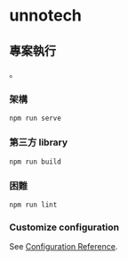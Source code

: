 # unnotech

## 專案執行
。

### 架構
```
npm run serve
```

### 第三方 library
```
npm run build
```

### 困難
```
npm run lint
```

### Customize configuration
See [Configuration Reference](https://cli.vuejs.org/config/).

